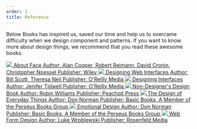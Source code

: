 ```yaml
---
order: 1
title: Reference
---
```


Below Books has inspired us, saved our time and help us to overcame difficulty when we design component and patterns. If you want to know more about design things, we recommend that you read these awesome books.

<div class="resource-cards">
<a target="_blank" href="http://as.wiley.com/WileyCDA/WileyTitle/productCd-1118766571.html" class="resource-card">
  <img src="http://media.wiley.com/product_data/coverImage300/71/11187665/1118766571.jpg">
  <span class="resource-card-content">
    <span class="resource-card-title">About Face</span>
    <span class="resource-card-description">Author: Alan Cooper, Robert Reimann, David Cronin, Christopher Noessel</span>
    <span class="resource-card-description">Publisher: Wiley</span>
  </span>
</a>
<a target="_blank" href="http://shop.oreilly.com/product/9780596516253.do" class="resource-card">
  <img src="http://akamaicovers.oreilly.com/images/9780596516253/cat.gif">
  <span class="resource-card-content">
    <span class="resource-card-title">Designing Web Interfaces</span>
    <span class="resource-card-description">Author: Bill Scott, Theresa Neil</span>
    <span class="resource-card-description">Publisher: O'Reilly Media</span>
  </span>
</a>
<a target="_blank" href="http://shop.oreilly.com/product/0636920000556.do" class="resource-card">
  <img src="http://akamaicovers.oreilly.com/images/0636920000556/cat.gif">
  <span class="resource-card-content">
    <span class="resource-card-title">Designing Interfaces</span>
    <span class="resource-card-description">Author: Jenifer Tidwell</span>
    <span class="resource-card-description">Publisher: O'Reilly Media</span>
  </span>
</a>
<a target="_blank" href="http://www.peachpit.com/store/non-designers-design-book-9780133966152" class="resource-card">
  <img src="http://www.peachpit.com/ShowCover.aspx?isbn=9780133966152&type=f">
  <span class="resource-card-content">
    <span class="resource-card-title">Non-Designer's Design Book</span>
    <span class="resource-card-description">Author: Robin Williams</span>
    <span class="resource-card-description">Publisher: Peachpit Press</span>
  </span>
</a>
<a target="_blank" href="http://www.jnd.org/books/design-of-everyday-things-revised.html" class="resource-card">
  <img src="http://www.jnd.org/assets/images/the-design-of-everyday-things2.jpg">
  <span class="resource-card-content">
    <span class="resource-card-title">The Design of Everyday Things</span>
    <span class="resource-card-description">Author: Don Norman</span>
    <span class="resource-card-description">Publisher: Basic Books, A Member of the Perseus Books Group</span>
  </span>
</a>
<a target="_blank" href="https://www.amazon.com/Emotional-Design-Love-Everyday-Things/dp/0465051367" class="resource-card">
  <img src="https://images-na.ssl-images-amazon.com/images/I/41tEBlukEtL._SX328_BO1,204,203,200_.jpg">
  <span class="resource-card-content">
    <span class="resource-card-title">Emotional Design</span>
    <span class="resource-card-description">Author: Don Norman</span>
    <span class="resource-card-description">Publisher: Basic Books, A Member of the Perseus Books Group</span>
  </span>
</a>
<a target="_blank" href="http://rosenfeldmedia.com/books/web-form-design/" class="resource-card">
  <img src="http://rosenfeldmedia.com/wp-content/uploads/2014/11/2456180445_932e3749f4_o-640x960.jpg">
  <span class="resource-card-content">
    <span class="resource-card-title">Web Form Design</span>
    <span class="resource-card-description">Author: Luke Wroblewski</span>
    <span class="resource-card-description">Publisher: Rosenfeld Media</span>
  </span>
</a>
</div>
